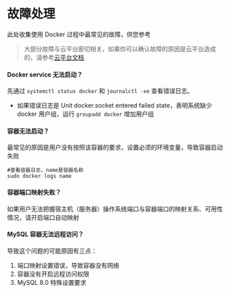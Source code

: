# 故障处理

此处收集使用 Docker 过程中最常见的故障，供您参考

> 大部分故障与云平台密切相关，如果你可以确认故障的原因是云平台造成的，请参考[云平台文档](https://support.websoft9.com/docs/faq/zh/tech-instance.html)

#### Docker service 无法启动？

先通过 `systemctl status docker` 和 `journalctl -xe` 查看错误日志。

* 如果错误日志是  Unit docker.socket entered failed state，表明系统缺少 docker 用户组，运行 `groupadd docker` 增加用户组

#### 容器无法启动？

最常见的原因是用户没有按照该容器的要求，设置必须的环境变量，导致容器启动失败

```shell
#查看容器日志，name是容器名称
sudo docker logs name
```

#### 容器端口映射失败？

如果用户无法把握宿主机（服务器）操作系统端口与容器端口的映射关系、可用性情况，请开启端口自动映射

#### MySQL 容器无法远程访问？

导致这个问题的可能原因有三点：

1. 端口映射设置错误，导致容器没有网络
2. 容器没有开启远程访问权限
3. MySQL 8.0 特殊设置要求

